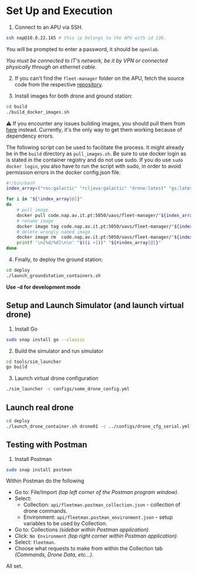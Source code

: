 # Set Up and Execution

1. Connect to an APU via SSH.

```sh
ssh nap@10.0.22.165 # this ip belongs to the APU with id 136.
```

You will be prompted to enter a password, it should be `openlab`.

*You must be connected to IT's network, be it by VPN or connected physically through an ethernet cable.*

2. If you can't find the `fleet-manager` folder on the APU, fetch the source code from the respective [repository](https://code.nap.av.it.pt/uavs/fleet-manager).

3. Install images for both drone and ground station:

```sh
cd build
./build_docker_images.sh
```

:warning: If you encounter any issues building images, you should pull them from [here](https://code.nap.av.it.pt/uavs/fleet-manager/container_registry) instead. Currently, it's the only way to get them working because of dependency errors.

The following script can be used to facilitate the process. It might already be in the `build` directory as `pull_images.sh`. Be sure to use docker login as is stated in the container registry and do not use sudo. If you do use `sudo docker login`, you also have to run the script with sudo, in order to avoid permission errors in the docker config.json file.

```sh
#!/bin/bash
index_array=("ros:galactic" "rcljava:galactic" "drone:latest" "gs:latest" "docs:latest" "ros_bridge:latest" "test:latest" "jmavsim:latest")

for i in "${!index_array[@]}"
do
	# pull image
	docker pull code.nap.av.it.pt:5050/uavs/fleet-manager/"${index_array[i]}"
	# rename image
	docker image tag code.nap.av.it.pt:5050/uavs/fleet-manager/"${index_array[i]}" fleetman/"${index_array[i]}"
	# delete wrongly named image
	docker image rm  code.nap.av.it.pt:5050/uavs/fleet-manager/"${index_array[i]}"
	printf '\n[%d/%d]\n\n' "$((i +1))" "${#index_array[@]}"
done
```

4. Finally, to deploy the ground station:

```sh
cd deploy
./launch_groundstation_containers.sh
```

**Use -d for development mode**

## Setup and Launch Simulator (and launch virtual drone)

1. Install Go

```sh
sudo snap install go --classic
```

2. Build the simulator and run simulator

```sh
cd tools/sim_launcher
go build
```

3. Launch virtual drone configuration

```sh
./sim_launcher -c configs/some_drone_config.yml
```

## Launch real drone

```sh
cd deploy
./launch_drone_container.sh drone01 -c ../configs/drone_cfg_serial.yml
```

## Testing with Postman

1. Install Postman

```sh
sudo snap install postman
```

Within Postman do the following

- Go to: File/Import *(top left corner of the Postman program window)*.
- Select:
  - Collection: ```api/fleetman.postman_collection.json``` - collection of drone commands.
  - Environment: ```api/fleetman.postman_environment.json``` - setup variables to be used by Collection.
- Go to: Collections *(sidebar within Postman application)*.
- Click: `No Environment` *(top right corner within Postman application)*.
- Select: `fleetman`.
- Choose what requests to make from within the Collection tab *(Commands, Drone Data, etc...)*.

All set.
